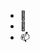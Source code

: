 - 👋 
- 👀 
- 📫 

<!---
kdw1290/kdw1290 is a ✨ special ✨ repository because its `README.md` (this file) appears on your GitHub profile.
You can click the Preview link to take a look at your changes.
--->
